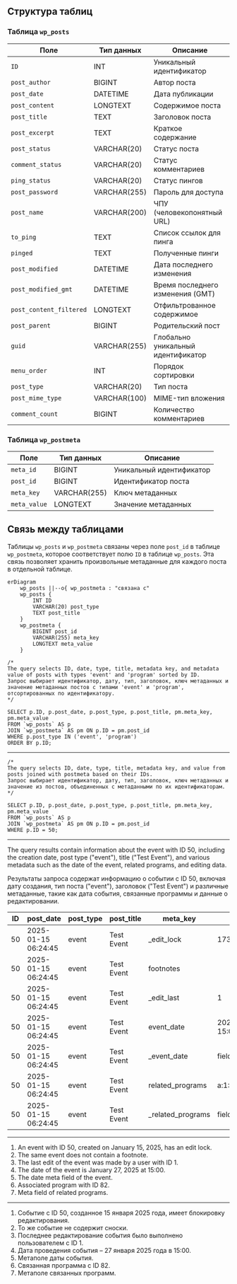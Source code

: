 ## Структура таблиц

### Таблица `wp_posts`

| Поле             | Тип данных   | Описание                 |
|------------------|--------------|---------------------------|
| `ID`             | INT          | Уникальный идентификатор  |
| `post_author`    | BIGINT       | Автор поста              |
| `post_date`      | DATETIME     | Дата публикации          |
| `post_content`   | LONGTEXT     | Содержимое поста         |
| `post_title`     | TEXT         | Заголовок поста          |
| `post_excerpt`   | TEXT         | Краткое содержание       |
| `post_status`    | VARCHAR(20)  | Статус поста             |
| `comment_status` | VARCHAR(20)  | Статус комментариев      |
| `ping_status`    | VARCHAR(20)  | Статус пингов            |
| `post_password`  | VARCHAR(255) | Пароль для доступа       |
| `post_name`      | VARCHAR(200) | ЧПУ (человекопонятный URL)|
| `to_ping`        | TEXT         | Список ссылок для пинга   |
| `pinged`         | TEXT         | Полученные пинги         |
| `post_modified`  | DATETIME     | Дата последнего изменения|
| `post_modified_gmt` | DATETIME  | Время последнего изменения (GMT) |
| `post_content_filtered` | LONGTEXT | Отфильтрованное содержимое   |
| `post_parent`    | BIGINT       | Родительский пост        |
| `guid`           | VARCHAR(255) | Глобально уникальный идентификатор |
| `menu_order`     | INT          | Порядок сортировки       |
| `post_type`      | VARCHAR(20)  | Тип поста               |
| `post_mime_type` | VARCHAR(100) | MIME-тип вложения        |
| `comment_count`  | BIGINT       | Количество комментариев  |

### Таблица `wp_postmeta`

| Поле       | Тип данных | Описание                |
|------------|------------|--------------------------|
| `meta_id`  | BIGINT     | Уникальный идентификатор |
| `post_id`  | BIGINT     | Идентификатор поста      |
| `meta_key` | VARCHAR(255) | Ключ метаданных         |
| `meta_value` | LONGTEXT | Значение метаданных     |

## Связь между таблицами

Таблицы `wp_posts` и `wp_postmeta` связаны через поле `post_id` в таблице `wp_postmeta`, которое соответствует полю `ID` в таблице `wp_posts`. Эта связь позволяет хранить произвольные метаданные для каждого поста в отдельной таблице.

```mermaid
erDiagram
    wp_posts ||--o{ wp_postmeta : "связана с"
    wp_posts {
        INT ID
        VARCHAR(20) post_type
        TEXT post_title
    }
    wp_postmeta {
        BIGINT post_id
        VARCHAR(255) meta_key
        LONGTEXT meta_value
    }
```


```mysql
/*
The query selects ID, date, type, title, metadata key, and metadata value of posts with types 'event' and 'program' sorted by ID.
Запрос выбирает идентификатор, дату, тип, заголовок, ключ метаданных и значение метаданных постов с типами 'event' и 'program', отсортированных по идентификатору.
*/

SELECT p.ID, p.post_date, p.post_type, p.post_title, pm.meta_key, pm.meta_value
FROM `wp_posts` AS p
JOIN `wp_postmeta` AS pm ON p.ID = pm.post_id
WHERE p.post_type IN ('event', 'program')
ORDER BY p.ID;
```

---

```mysql
/*
The query selects ID, date, type, title, metadata key, and value from posts joined with postmeta based on their IDs.
Запрос выбирает идентификатор, дату, тип, заголовок, ключ метаданных и значение из постов, объединенных с метаданными по их идентификаторам.
*/

SELECT p.ID, p.post_date, p.post_type, p.post_title, pm.meta_key, pm.meta_value
FROM `wp_posts` AS p
JOIN `wp_postmeta` AS pm ON p.ID = pm.post_id
WHERE p.ID = 50;
```

---
The query results contain information about the event with ID 50, including the creation date, post type ("event"), title ("Test Event"), and various metadata such as the date of the event, related programs, and editing data.

Результаты запроса содержат информацию о событии с ID 50, включая дату создания, тип поста ("event"), заголовок ("Test Event") и различные метаданные, такие как дата события, связанные программы и данные о редактировании.

| ID | post_date           | post_type | post_title | meta_key          | meta_value          |
|----|---------------------|-----------|------------|-------------------|---------------------|
| 50 | 2025-01-15 06:24:45 | event     | Test Event | _edit_lock        | 1737108600:1        |
| 50 | 2025-01-15 06:24:45 | event     | Test Event | footnotes         |                     |
| 50 | 2025-01-15 06:24:45 | event     | Test Event | _edit_last        | 1                   |
| 50 | 2025-01-15 06:24:45 | event     | Test Event | event_date        | 2025-01-27 15:00:00 |
| 50 | 2025-01-15 06:24:45 | event     | Test Event | _event_date       | field_6787a20c38e63 |
| 50 | 2025-01-15 06:24:45 | event     | Test Event | related_programs  | a:1:{i:0;s:2:"82";} |
| 50 | 2025-01-15 06:24:45 | event     | Test Event | _related_programs | field_6789f9b0d346c |

---

1. An event with ID 50, created on January 15, 2025, has an edit lock.
2. The same event does not contain a footnote.
3. The last edit of the event was made by a user with ID 1.
4. The date of the event is January 27, 2025 at 15:00.
5. The date meta field of the event.
6. Associated program with ID 82.
7. Meta field of related programs.

---

1. Событие с ID 50, созданное 15 января 2025 года, имеет блокировку редактирования.
2. То же событие не содержит сноски.
3. Последнее редактирование события было выполнено пользователем с ID 1.
4. Дата проведения события – 27 января 2025 года в 15:00.
5. Метаполе даты события.
6. Связанная программа с ID 82.
7. Метаполе связанных программ.